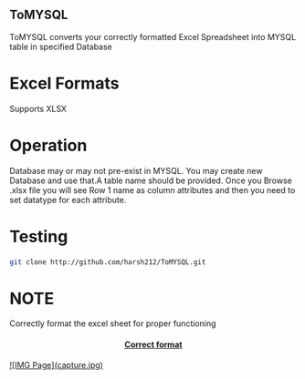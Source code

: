 ## ToMYSQL
ToMYSQL converts your correctly formatted Excel Spreadsheet into MYSQL table in specified Database

# Excel Formats
Supports XLSX

# Operation 
Database may or may not pre-exist in MYSQL. You may create new Database and use that.A table name should be provided.
Once you Browse .xlsx file you will see Row 1 name as column attributes and then you need to set datatype for each attribute.

# Testing
```sh
git clone http://github.com/harsh212/ToMYSQL.git
```
# NOTE
Correctly format the excel sheet for proper functioning

<h4 align="center">
<a href="https://github.com/harsh212/ToMYSQL/blob/master/Capture.JPG" </a>
  Correct format 
</h4>
![IMG Page](capture.jpg)

